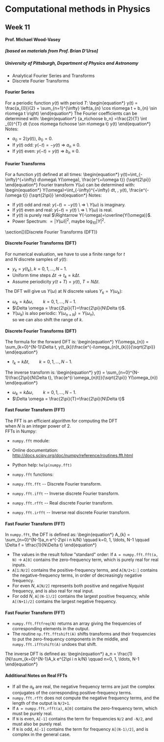 # Computational methods in Physics
## Week 11
#### Prof. Michael Wood-Vasey
##### [based on materials from Prof. Brian D'Urso]
##### University of Pittsburgh, Department of Physics and Astronomy

* Analytical Fourier Series and Transforms
* Discrete Fourier Transforms

#### Fourier Series
For a periodic function $y(t)$ with period $T$:
\begin{equation*}
y(t) = \frac{a_{0}}{2} + \sum_{n=1}^{\infty} \left(a_{n} \cos
n\omega t + b_{n} \sin n\omega t
\right)
\end{equation*}
The Fourier coefficients can be determined with:
\begin{equation*}
{a_n\choose b_n}  =\frac{2}{T} \int _{0}^{T} dt {\cos n\omega
t\choose \sin n\omega t} y(t)
\end{equation*}
Notes:
* $a_{0} = 2 \left\langle y(t)\right\rangle$, $b_{0} = 0$.
* If $y(t)$ odd: $y(-t) = - y(t)$  $\Rightarrow$ $a_{n} \equiv 0$.
* If $y(t)$ even: $y(-t) = y(t)$ $\Rightarrow$ $b_{n} \equiv 0$.



#### Fourier Transforms
For a function $y(t)$ defined at all times:
\begin{equation*}
y(t)=\int_{-\infty}^{+\infty} d\omega\ Y(\omega)\, \frac{e^{+i\omega t}} {\sqrt{2\pi}}
\end{equation*}
Fourier transform $Y(\omega)$ can be determined with:
\begin{equation*}
Y(\omega)=\int_{-\infty}^{+\infty} dt\, \, y(t)\, \frac{e^{-i\omega t}} {\sqrt{2\pi}}
\end{equation*}
Notes:

* If $y(t)$ odd and real: $y(-t) = - y(t)$  \ $\Rightarrow$ \ $Y(\omega)$ is imaginary. 
* If $y(t)$ even and real: $y(-t) = y(t)$ \ $\Rightarrow$ \ $Y(\omega)$ is real.
* If $y(t)$ is purely real $\Rightarrow Y(-\omega)=\overline{Y(\omega)}$.
* Power Spectrum: $\propto \left| Y(\omega)\right|^{2}$, maybe $\log_{10}\left|Y\right|^{2}$.




\section[]{Discrete Fourier Transforms (DFT)}

#### Discrete Fourier Transforms (DFT)
For numerical evaluation, we have to use a finite range for $t$   
and $N$ discrete samples of $y(t)$:

* $y_{k} = y(t_{k})$, $k = 0, 1,\ldots, N-1$.
* Uniform time steps $\Delta t \rightarrow t_{k} = k \Delta t$.
* Assume periodicity $y(t+T) = y(t)$, $T=N\Delta t$.

The DFT will give us $Y(\omega)$ at $N$ discrete values $Y_k=Y(\omega_k)$:

* $\omega_k = k \Delta \omega, \qquad k = 0, 1, \ldots , N-1$.
* $\Delta \omega = \frac{2\pi}{T}=\frac{2\pi}{N\Delta t}$.
* $Y(\omega_k)$ is also periodic: $Y(\omega_{n+N})=Y(\omega_{n})$,  
	so we can also shift the range of $k$.



#### Discrete Fourier Transforms (DFT)
The formula for the forward DFT is:
\begin{equation*}
Y(\omega_{n}) = \sum_{k=0}^{N-1}\Delta t\, y(t_{k})\frac{e^{-i\omega_{n}t_{k}}}{\sqrt{2\pi}}
\end{equation*}

* $t_{k} = k \Delta t, \qquad k = 0, 1,\ldots, N-1$.

The inverse transform is:
\begin{equation*}
y(t) = \sum_{n=0}^{N-1}\frac{2\pi}{N\Delta t}\, \frac{e^{i \omega_{n}t}}{\sqrt{2\pi}} Y(\omega_{n})
\end{equation*}

* $\omega_k = k \Delta \omega, \qquad k = 0, 1, \ldots , N-1$.
* $\Delta \omega = \frac{2\pi}{T}=\frac{2\pi}{N\Delta t}$



#### Fast Fourier Transform (FFT)
The FFT is an efficient algorithm for computing the DFT  
when $N$ is an integer power of 2.  
FFTs in Numpy:

* `numpy.fft` module:

* Online documentation:  
http://docs.scipy.org/doc/numpy/reference/routines.fft.html
* Python help: `help(numpy.fft)`

* `numpy.fft` functions:

* `numpy.fft.fft` -- Discrete Fourier transform.
* `numpy.fft.ifft` -- Inverse discrete Fourier transform.
* `numpy.fft.rfft` -- Real discrete Fourier transform.
* `numpy.fft.irfft` -- Inverse real discrete Fourier transform.




#### Fast Fourier Transform (FFT)
In `numpy.fft`, the DFT is defined as:
\begin{equation*}
A_{k} = \sum_{n=0}^{N-1}a_n e^{-2\pi i n k/N} \qquad k=0, 1, \ldots, N-1 \qquad \Delta f = \tfrac{1}{N\Delta t}
\end{equation*}

* The values in the result follow "standard" order: If `A = numpy.fft.fft(a, N)` $\rightarrow$ `A[0]` contains the zero-frequency term, which is purely real for real inputs. 
* `A[1:N/2]` contains the positive-frequency terms, and `A[N/2+1:]` contains the negative-frequency terms, in order of decreasingly negative frequency. 
* For even $N$, `A[N/2]` represents both positive and negative Nyquist frequency, and is also real for real input. 
* For odd $N$, `A[(N-1)/2]` contains the largest positive frequency, while `A[(N+1)/2]` contains the largest negative frequency. 



#### Fast Fourier Transform (FFT)

* `numpy.fft.fftfreq(N)` returns an array giving the frequencies of corresponding elements in the output. 
* The routine `np.fft.fftshift(A)` shifts transforms and their frequencies to put the zero-frequency components in the middle, and `numpy.fft.ifftshift(A)` undoes that shift.

The inverse DFT is defined as:
\begin{equation*}
a_n = \frac{1}{N}\sum_{k=0}^{N-1}A_k e^{2\pi i n k/N} \qquad n=0, 1, \ldots, N-1
\end{equation*}

#### Additional Notes on Real FFTs

* If all the $a_k$ are real, the negative frequency terms are just the complex conjugates of the corresponding positive-frequency terms.
* `numpy.fft.rfft` does not compute the negative frequency terms, and the length of the output is `N/2+1`.
* If `A = numpy.fft.rfft(a)`, `A[0]` contains the zero-frequency term, which must be purely real.
* If `N` is even, `A[-1]` contains the term for frequencies `N/2` and `-N/2`, and must also be purely real.
* If `N` is odd, `A[-1]` contains the term for frequency `A[(N-1)/2]`, and is complex in the general case.



